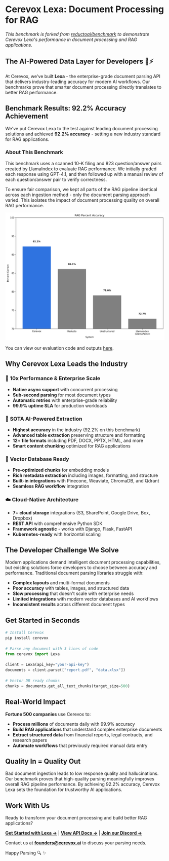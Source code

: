 # Cerevox Lexa: Document Processing for RAG

*This benchmark is forked from [reductoai/benchmark](https://github.com/reductoai/benchmark) to demonstrate Cerevox Lexa's performance in document processing and RAG applications.*

## The AI-Powered Data Layer for Developers 🧠⚡

At Cerevox, we've built **Lexa** - the enterprise-grade document parsing API that delivers industry-leading accuracy for modern AI workflows. Our benchmarks prove that smarter document processing directly translates to better RAG performance.

## Benchmark Results: 92.2% Accuracy Achievement

We've put Cerevox Lexa to the test against leading document processing solutions and achieved **92.2% accuracy** - setting a new industry standard for RAG applications.

### About This Benchmark

This benchmark uses a scanned 10-K filing and 823 question/answer pairs created by LlamaIndex to evaluate RAG performance. We initially graded each response using GPT-4.1, and then followed up with a manual review of each question/answer pair to verify correctness.

To ensure fair comparison, we kept all parts of the RAG pipeline identical across each ingestion method - only the document parsing approach varied. This isolates the impact of document processing quality on overall RAG performance.

![Benchmark Performance](/images/benchmark_performance.png)

You can view our evaluation code and outputs [here](/benchmarks/benchmark.py).

## Why Cerevox Lexa Leads the Industry

### 🚀 **10x Performance & Enterprise Scale**

- **Native async support** with concurrent processing
- **Sub-second parsing** for most document types  
- **Automatic retries** with enterprise-grade reliability
- **99.9% uptime SLA** for production workloads

### 🧠 **SOTA AI-Powered Extraction**

- **Highest accuracy** in the industry (92.2% on this benchmark)
- **Advanced table extraction** preserving structure and formatting
- **12+ file formats** including PDF, DOCX, PPTX, HTML, and more
- **Smart content chunking** optimized for RAG applications

### 🔗 **Vector Database Ready**

- **Pre-optimized chunks** for embedding models
- **Rich metadata extraction** including images, formatting, and structure  
- **Built-in integrations** with Pinecone, Weaviate, ChromaDB, and Qdrant
- **Seamless RAG workflow** integration

### ☁️ **Cloud-Native Architecture**

- **7+ cloud storage** integrations (S3, SharePoint, Google Drive, Box, Dropbox)
- **REST API** with comprehensive Python SDK
- **Framework agnostic** - works with Django, Flask, FastAPI
- **Kubernetes-ready** with horizontal scaling

## The Developer Challenge We Solve

Modern applications demand intelligent document processing capabilities, but existing solutions force developers to choose between accuracy and performance. Traditional document parsing libraries struggle with:

- **Complex layouts** and multi-format documents
- **Poor accuracy** with tables, images, and structured data  
- **Slow processing** that doesn't scale with enterprise needs
- **Limited integrations** with modern vector databases and AI workflows
- **Inconsistent results** across different document types

## Get Started in Seconds

```python
# Install Cerevox
pip install cerevox

# Parse any document with 3 lines of code
from cerevox import Lexa

client = Lexa(api_key="your-api-key")
documents = client.parse(["report.pdf", "data.xlsx"])

# Vector DB ready chunks
chunks = documents.get_all_text_chunks(target_size=500)
```

## Real-World Impact

**Fortune 500 companies** use Cerevox to:

- **Process millions** of documents daily with 99.9% accuracy
- **Build RAG applications** that understand complex enterprise documents  
- **Extract structured data** from financial reports, legal contracts, and research papers
- **Automate workflows** that previously required manual data entry

## Quality In = Quality Out

Bad document ingestion leads to low response quality and hallucinations. Our benchmark proves that high-quality parsing meaningfully improves overall RAG pipeline performance. By achieving 92.2% accuracy, Cerevox Lexa sets the foundation for trustworthy AI applications.

## Work With Us

Ready to transform your document processing and build better RAG applications?

**[Get Started with Lexa →](https://cerevox.ai/lexa)** | **[View API Docs →](https://docs.cerevox.ai)** | **[Join our Discord →](https://discord.gg/cerevox)**

Contact us at **<founders@cerevox.ai>** to discuss your parsing needs.

Happy Parsing 🔍 ✨

